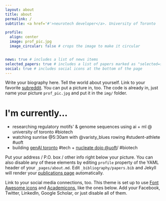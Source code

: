 ```yaml
---
layout: about
title: about
permalink: /
subtitle: <a href='#'>neurotech developer</a>. University of Toronto

profile:
  align: center
  image: prof_pic.jpg
  image_circular: false # crops the image to make it circular


news: true # includes a list of news items
selected_papers: true # includes a list of papers marked as "selected={true}"
social: true # includes social icons at the bottom of the page
---
```


Write your biography here. Tell the world about yourself. Link to your favorite [subreddit](http://reddit.com). You can put a picture in, too. The code is already in, just name your picture `prof_pic.jpg` and put it in the `img/` folder.

# I'm currently...
- researching regulatory motifs' & genome sequences using ai + ml @ university of toronto #biotech
- watching sunrise @5:30am with @varisty_blues rowing #student-athlete #uoft 
- building [genAI toronto](https://www.genaicollective.ai/) #tech + [nucleate dojo @uoft](https://dojo.nucleate.xyz)/ #biotech


Put your address / P.O. box / other info right below your picture. You can also disable any of these elements by editing `profile` property of the YAML header of your `_pages/about.md`. Edit `_bibliography/papers.bib` and Jekyll will render your [publications page](/al-folio/publications/) automatically.

Link to your social media connections, too. This theme is set up to use [Font Awesome icons](https://fontawesome.com/) and [Academicons](https://jpswalsh.github.io/academicons/), like the ones below. Add your Facebook, Twitter, LinkedIn, Google Scholar, or just disable all of them.
